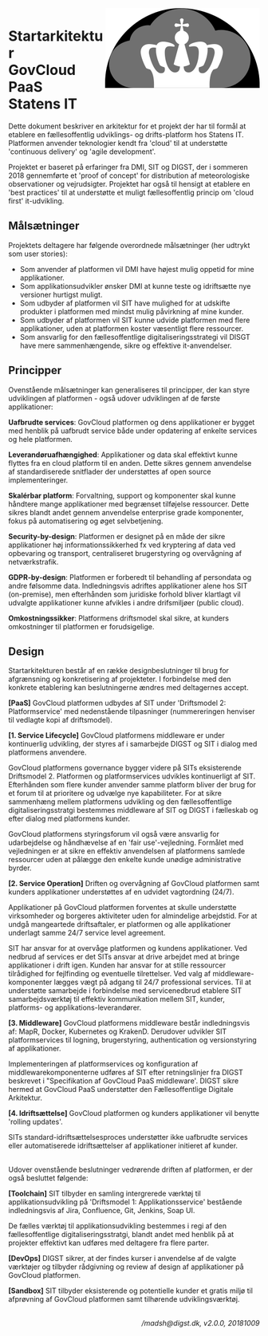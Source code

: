 <img src="cloud.svg" align="right">

# Startarkitektur <br> GovCloud PaaS<br> Statens IT

Dette dokument beskriver en arkitektur for et projekt der har til formål at etablere en fællesoffentlig udviklings- og drifts-platform hos Statens IT. Platformen anvender teknologier kendt fra 'cloud' til at understøtte 'continuous delivery' og 'agile development'.

Projektet er baseret på erfaringer fra DMI, SIT og DIGST, der i sommeren 2018 gennemførte et 'proof of concept' for distribution af meteorologiske observationer og vejrudsigter. Projektet har også til hensigt at etablere en 'best practices' til at understøtte et muligt fællesoffentlig princip om 'cloud first' it-udvikling.


## Målsætninger
Projektets deltagere har følgende overordnede målsætninger (her udtrykt som user stories):

- Som anvender af platformen vil DMI have højest mulig oppetid for mine applikationer.
- Som applikationsudvikler ønsker DMI at kunne teste og idriftsætte nye versioner hurtigst muligt.
- Som udbyder af platformen vil SIT have mulighed for at udskifte produkter i platformen med mindst mulig påvirkning af mine kunder.
- Som udbyder af platformen vil SIT kunne udvide platformen med flere applikationer, uden at platformen koster væsentligt flere ressourcer.
- Som ansvarlig for den fællesoffentlige digitaliseringsstrategi vil DISGT have mere sammenhængende, sikre og effektive it-anvendelser.

## Principper
Ovenstående målsætninger kan generaliseres til principper, der kan styre udviklingen af platformen - også udover udviklingen af de første applikationer:

**Uafbrudte services**: GovCloud platformen og dens applikationer er bygget med henblik på uafbrudt service både under opdatering af enkelte services og hele platformen.

**Leverandøruafhængighed**: Applikationer og data skal effektivt kunne flyttes fra en cloud platform til en anden. Dette sikres gennem anvendelse af standardiserede snitflader der understøttes af open source implementeringer.

**Skalérbar platform**: Forvaltning, support og komponenter skal kunne håndtere mange applikationer med begrænset tilføjelse ressourcer. Dette sikres blandt andet gennem anvendelse enterprise grade komponenter, fokus på automatisering og øget selvbetjening.

**Security-by-design**: Platformen er designet på en måde der sikre applikationer høj informationssikkerhed fx ved kryptering af data ved opbevaring og transport, centraliseret brugerstyring og overvågning af netværkstrafik.

**GDPR-by-design**: Platformen er forberedt til behandling af persondata og andre følsomme data. Indledningsvis adriftes applikationer alene hos SIT (on-premise), men efterhånden som juridiske forhold bliver klartlagt vil udvalgte applikationer kunne afvikles i andre drifsmiljøer (public cloud).

**Omkostningssikker**: Platformens driftsmodel skal sikre, at kunders omkostninger til platformen er forudsigelige.

## Design
Startarkitekturen består af en række designbeslutninger til brug for afgrænsning og konkretisering af projekteter. I forbindelse med den konkrete etablering kan beslutningerne ændres med deltagernes accept.

**[PaaS]** GovCloud platformen udbydes af SIT under 'Driftsmodel 2: Platformservice' med nedenstående tilpasninger (nummereringen henviser til vedlagte kopi af driftsmodel).


**[1. Service Lifecycle]** GovCloud platformens middleware er under kontinuerlig udvikling, der styres af i samarbejde DIGST og SIT i dialog med platformens anvendere.

GovCloud platformens governance bygger videre på SITs eksisterende Driftsmodel 2. Platformen og platformservices udvikles kontinuerligt af SIT. Efterhånden som flere kunder anvender samme platform bliver der brug for et forum til at prioritere og udvælge nye kapabiliteter. For at sikre sammenhæng mellem platformens udvikling og den fællesoffentlige digitaliseringsstratgi bestemmes middleware af SIT og DIGST i fælleskab og efter dialog med platformens kunder.

GovCloud platformens styringsforum vil også være ansvarlig for udarbejdelse og håndhævelse af en 'fair use'-vejledning. Formålet med vejledningen er at sikre en effektiv anvendelsen af platformens samlede ressourcer uden at pålægge den enkelte kunde unødige administrative byrder.

**[2. Service Operation]** Driften og overvågning af GovCloud platformen samt kunders applikationer understøttes af en udvidet vagtordning (24/7).

Applikationer på GovCloud platformen forventes at skulle understøtte virksomheder og borgeres aktiviteter uden for almindelige arbejdstid. For at undgå mangeartede driftsaftaler, er platformen og alle applikationer underlagt samme 24/7 service level agreement.

SIT har ansvar for at overvåge platformen og kundens applikationer. Ved nedbrud af services er det SITs ansvar at drive arbejdet med at bringe applikationer i drift igen. Kunden har ansvar for at stille ressourcer tilrådighed for fejlfinding og eventuelle tilrettelser. Ved valg af middleware-komponenter lægges vægt på adgang til 24/7 professional services. Til at understøtte samarbejde i forbindelse med servicenedbrud etablere SIT samarbejdsværktøj til effektiv kommunikation mellem SIT, kunder, platforms- og applikations-leverandører.


**[3. Middleware]** GovCloud platformens middleware består indledningsvis af: MapR, Docker, Kubernetes og KrakenD. Derudover udvikler SIT platformservices til logning, brugerstyring, authentication og versionstyring af applikationer.

Implementeringen af platformservices og konfiguration af middlewarekomponenterne udføres af SIT efter retningslinjer fra DIGST beskrevet i "Specifikation af GovCloud PaaS middleware'. DIGST sikre hermed at GovCloud PaaS understøtter den Fællesoffentlige Digitale Arkitektur.

**[4. Idriftsættelse]** GovCloud platformen og kunders applikationer vil benytte 'rolling updates'.

SITs standard-idriftsættelsesproces understøtter ikke uafbrudte services eller automatiserede idriftsættelser af applikationer initieret af kunder.

<br>
Udover ovenstående beslutninger vedrørende driften af platformen, er der også besluttet følgende:

**[Toolchain]** SIT tilbyder en samling intergrerede værktøj til applikationsudvikling  på 'Driftsmodel 1: Applikationsservice' bestående indledningsvis af Jira, Confluence, Git, Jenkins, Soap UI.

De fælles værktøj til applikationsudvikling bestemmes i regi af den fællesoffentlige digitaliseringsstratgi, blandt andet med henblik på at projekter effektivt kan udføres med deltagere fra flere parter.

**[DevOps]** DIGST sikrer, at der findes kurser i anvendelse af de valgte værktøjer og tilbyder rådgivning og review af design af applikationer på GovCloud platformen.

**[Sandbox]** SIT tilbyder eksisterende og potentielle kunder et gratis miljø til afprøvning af GovCloud platformen samt tilhørende udviklingsværktøj.

<br>
<div align=right style="font-style: italic;">/madsh@digst.dk, v2.0.0, 20181009</div>
